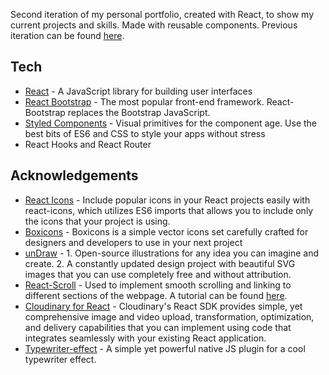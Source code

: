 

Second iteration of my personal portfolio, created with React, to show my current projects and skills. Made with reusable components.
Previous iteration can be found [here](https://github.com/nabarcala/Python-and-Flask-Ex).

## Tech
* [React](https://reactjs.org/) - A JavaScript library for building user interfaces
* [React Bootstrap](https://react-bootstrap.github.io/) - The most popular front-end framework. React-Bootstrap replaces the Bootstrap JavaScript.
* [Styled Components](https://styled-components.com/) - Visual primitives for the component age. Use the best bits of ES6 and CSS to style your apps without stress
*  React Hooks and React Router

## Acknowledgements
* [React Icons](https://react-icons.github.io/react-icons/) - Include popular icons in your React projects easily with react-icons, which utilizes ES6 imports that allows you to include only the icons that your project is using.
* [Boxicons](https://boxicons.com/) - Boxicons is a simple vector icons set carefully crafted for designers and developers to use in your next project
* [unDraw](https://undraw.co/) - 1. Open-source illustrations for any idea you can imagine and create. 2. A constantly updated design project with beautiful SVG images that you can use completely free and without attribution.
* [React-Scroll](https://github.com/fisshy/react-scroll) - Used to implement smooth scrolling and linking to different sections of the webpage. A tutorial can be found [here](https://www.digitalocean.com/community/tutorials/how-to-implement-smooth-scrolling-in-react).
* [Cloudinary for React](https://cloudinary.com/documentation/react_integration) - Cloudinary's React SDK provides simple, yet comprehensive image and video upload, transformation, optimization, and delivery capabilities that you can implement using code that integrates seamlessly with your existing React application.
* [Typewriter-effect](https://www.npmjs.com/package/typewriter-effect) - A simple yet powerful native JS plugin for a cool typewriter effect.

